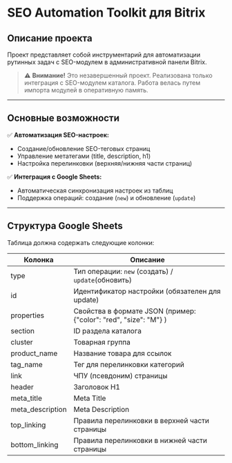 # SEO Automation Toolkit для Bitrix

## Описание проекта
Проект представляет собой инструментарий для автоматизации рутинных задач с SEO-модулем в административной панели Bitrix.

> ⚠️ **Внимание!** Это незавершенный проект. Реализована только интеграция с SEO-модулем каталога. Работа велась путем импорта модулей в оперативную память. 
---

## Основные возможности
✅ **Автоматизация SEO-настроек:**
- Создание/обновление SEO-теговых страниц
- Управление метатегами (title, description, h1)
- Настройка перелинковки (верхняя/нижняя части страниц)

✅ **Интеграция с Google Sheets:**
- Автоматическая синхронизация настроек из таблиц
- Поддержка операций: создание (`new`) и обновление (`update`)
---
## Структура Google Sheets

Таблица должна содержать следующие колонки:

|Колонка|Описание|
|-------|--------|
|type|Тип операции: `new` (создать) / `update`(обновить)|
|id|Идентификатор настройки (обязателен для update)|
|properties|Свойства в формате JSON (пример: {"color": "red", "size": "M"} )|
|section|ID раздела каталога|
|cluster|Товарная группа|
|product_name|Название товара для ссылок|
|tag_name|Тег для перелинковки категорий|
|link|ЧПУ (псевдоним) страницы|
|header|Заголовок H1|
|meta_title|Meta Title|
|meta_description|Meta Description|
|top_linking|Правила перелинковки в верхней части страницы|
|bottom_linking|Правила перелинковки в нижней части страницы|
